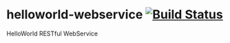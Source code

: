 helloworld-webservice [![Build Status](https://travis-ci.org/xyzxyz442/helloworld-webservice.png?branch=master)](https://travis-ci.org/xyzxyz442/helloworld-webservice)
=====================

HelloWorld RESTful WebService
